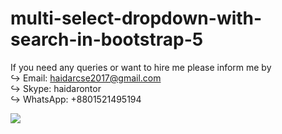 # multi-select-dropdown-with-search-in-bootstrap-5
If you need any queries or want to hire me please inform me by \
↪️ Email: haidarcse2017@gmail.com \
↪️ Skype: haidarontor \
↪️ WhatsApp: +8801521495194


<img src="https://github.com/haidarontor/multi-select-dropdown-with-search-in-bootstrap-5/blob/main/pictureone.png" />
